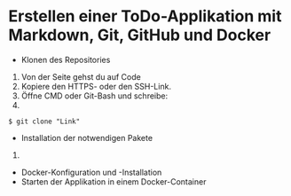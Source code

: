 # Erstellen einer ToDo-Applikation mit Markdown, Git, GitHub und Docker

- Klonen des Repositories
1. Von der Seite gehst du auf Code
2. Kopiere den HTTPS- oder den SSH-Link.
3. Öffne CMD oder Git-Bash und schreibe:
4. 
`$ git clone "Link"`
  
- Installation der notwendigen Pakete
1. 


- Docker-Konfiguration und -Installation
- Starten der Applikation in einem Docker-Container

  
